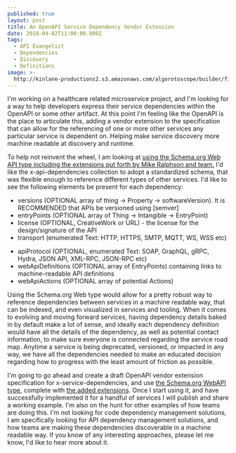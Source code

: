 ```yaml
---
published: true
layout: post
title: An OpenAPI Service Dependency Vendor Extension
date: 2018-04-02T11:00:00.000Z
tags:
  - API Evangelist
  - Dependencies
  - Discovery
  - Definitions
image: >-
  http://kinlane-productions2.s3.amazonaws.com/algorotoscope/builder/filtered/71_113_800_500_0_max_0_-1_-1.jpg
---
```

<p></p>I'm working on a healthcare related microservice project, and I'm looking for a way to help developers express their service dependencies within the OpenAPI or some other artifact. At this point I'm feeling like the OpenAPI is the place to articulate this, adding a vendor extension to the specification that can allow for the referencing of one or more other services any particular service is dependent on. Helping make service discovery more machine readable at discovery and runtime.

To help not reinvent the wheel, I am looking at [using the Schema.org Web API type including the extensions put forth by Mike Ralphson and team.](https://apievangelist.com/2018/03/02/thoughts-on-the-schema-org-webapi-type-extension/) I'd like the x-api-dependencies collection to adopt a standardized schema, that was flexible enough to reference different types of other services. I'd like to see the following elements be present for each dependency:

- versions (OPTIONAL array of thing -> Property -> softwareVersion). It is RECOMMENDED that APIs be versioned using [semver]
- entryPoints (OPTIONAL array of Thing -> Intangible -> EntryPoint)
- license (OPTIONAL, CreativeWork or URL) - the license for the design/signature of the API
- transport (enumerated Text: HTTP, HTTPS, SMTP, MQTT, WS, WSS etc)</p>
- apiProtocol (OPTIONAL, enumerated Text: SOAP, GraphQL, gRPC, Hydra, JSON API, XML-RPC, JSON-RPC etc)
- webApiDefinitions (OPTIONAL array of EntryPoints) containing links to machine-readable API definitions
- webApiActions (OPTIONAL array of potential Actions)

Using the Schema.org Web type would allow for a pretty robust way to reference dependencies between services in a machine readable way, that can be indexed, and even visualized in services and tooling. When it comes to evolving and moving forward services, having dependency details baked in by default make a lot of sense, and ideally each dependency definition would have all the details of the dependency, as well as potential contact information, to make sure everyone is connected regarding the service road map. Anytime a service is being deprecated, versioned, or impacted in any way, we have all the dependencies needed to make an educated decision regarding how to progress with the least amount of friction as possible.

I'm going to go ahead and create a draft OpenAPI vendor extension specification for x-service-dependencies, and use [the Schema.org WebAPI type](https://pending.schema.org/WebAPI), complete with [the added extensions](https://webapi-discovery.github.io/rfcs/rfc0001.html#content-types). Once I start using it, and have successfully implemented it for a handful of services I will publish and share a working example. I'm also on the hunt for other examples of how teams are doing this. I'm not looking for code dependency management solutions, I am specifically looking for API dependency management solutions, and how teams are making these dependencies discoverable in a machine readable way. If you know of any interesting approaches, please let me know, I'd like to hear more about it.
